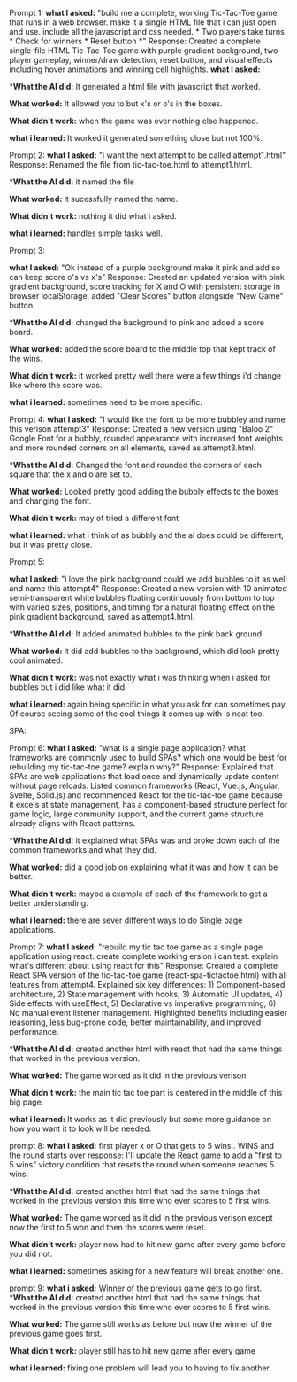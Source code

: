 Prompt 1:
**what I asked:**
"build me a complete, working Tic-Tac-Toe game that runs in a web browser. make it a single HTML file that i can just open and use. include all the javascript and css needed. * Two players take turns * Check for winners * Reset button *"
Response: Created a complete single-file HTML Tic-Tac-Toe game with purple gradient background, two-player gameplay, winner/draw detection, reset button, and visual effects including hover animations and winning cell highlights.
**what I asked:**

***What the AI did:**  It generated a html file with javascript that worked.

**What worked:** It allowed you to but x's or o's in the boxes.

**What didn't work:** when the game was over nothing else happened.

**what i learned:** It worked it generated something close but not 100%.

Prompt 2:
**what I asked:**  "i want the next attempt to be called attempt1.html"
Response: Renamed the file from tic-tac-toe.html to attempt1.html.

***What the AI did:** it named the file 

**What worked:** it sucessfully named the name.

**What didn't work:** nothing it did what i asked.

**what i learned:** handles simple tasks well.

Prompt 3:

**what I asked:** "Ok instead of a purple background make it pink and add so can keep score o's vs x's"
Response: Created an updated version with pink gradient background, score tracking for X and O with persistent storage in browser localStorage, added "Clear Scores" button alongside "New Game" button.

***What the AI did:** changed the background to pink and added a score board.

**What worked:**  added the score board to the middle top that kept track of the wins.

**What didn't work:**  it worked pretty well there were a few things i'd change like where the score was. 

**what i learned:** sometimes need to be more specific.

Prompt 4:
**what I asked:** 
"I would like the font to be more bubbley and name this verison attempt3"
Response: Created a new version using "Baloo 2" Google Font for a bubbly, rounded appearance with increased font weights and more rounded corners on all elements, saved as attempt3.html.

***What the AI did:** Changed the font and rounded the corners of each square that the x and o are set to.

**What worked:**  Looked pretty good adding the bubbly effects to the boxes and changing the font.

**What didn't work:** may of tried a different font 

**what i learned:** what i think of as bubbly and the ai does could be different, but it was pretty close.


Prompt 5:

**what I asked:** "i love the pink background could we add bubbles to it as well and name this attempt4"
Response: Created a new version with 10 animated semi-transparent white bubbles floating continuously from bottom to top with varied sizes, positions, and timing for a natural floating effect on the pink gradient background, saved as attempt4.html.

***What the AI did:** It added animated bubbles to the pink back ground 

**What worked:**  it did add bubbles to the background, which did look pretty cool animated.

**What didn't work:**  was not exactly what i was thinking when i asked for bubbles but i did like what it did.

**what i learned:**  again being specific in what you ask for can sometimes pay.  Of course seeing some of the cool things it comes up with is neat too.

SPA:

Prompt 6:
**what I asked:**
"what is a single page application? what frameworks are commonly used to build SPAs? which one would be best for rebuilding my tic-tac-toe game? explain why?"
Response: Explained that SPAs are web applications that load once and dynamically update content without page reloads. Listed common frameworks (React, Vue.js, Angular, Svelte, Solid.js) and recommended React for the tic-tac-toe game because it excels at state management, has a component-based structure perfect for game logic, large community support, and the current game structure already aligns with React patterns.

***What the AI did:** it explained what SPAs was and broke down each of the common frameworks and what they did.

**What worked:**  did a good job on explaining what it was and how it can be better.

**What didn't work:**  maybe a example of each of the framework to get a better understanding.

**what i learned:** there are sever different ways to do Single page applications.

Prompt 7:
**what I asked:**
"rebuild my tic tac toe game as a single page application using react. create complete working ersion i can test. explain what's different about using react for this"
Response: Created a complete React SPA version of the tic-tac-toe game (react-spa-tictactoe.html) with all features from attempt4. Explained six key differences: 1) Component-based architecture, 2) State management with hooks, 3) Automatic UI updates, 4) Side effects with useEffect, 5) Declarative vs imperative programming, 6) No manual event listener management. Highlighted benefits including easier reasoning, less bug-prone code, better maintainability, and improved performance.

***What the AI did:** created another html with react that had the same things that worked in the previous version.

**What worked:**  The game worked as it did in the previous verison 

**What didn't work:**  the main tic tac toe part is centered in the middle of this big page.

**what i learned:**  It works as it did previously but some more guidance on how you want it to look will be needed.

prompt 8:
**what I asked:** first player x or O that gets to 5 wins.. WINS and the round starts over
response: I'll update the React game to add a "first to 5 wins" victory condition that resets the round when someone reaches 5 wins.

***What the AI did:** created another html that had the same things that worked in the previous version this time who ever scores to 5 first wins.

**What worked:**  The game worked as it did in the previous verison except now the first to 5 won and then the scores were reset. 

**What didn't work:**  player now had to hit new game after every game before you did not.

**what i learned:**  sometimes asking for a new feature will break another one.


prompt 9:
**what i asked:** Winner of the previous game gets to go first.
***What the AI did:** created another html that had the same things that worked in the previous version this time who ever scores to 5 first wins.

**What worked:** The game still works as before but now the winner of the previous game goes first. 

**What didn't work:**  player still has to hit new game after every game 

**what i learned:**  fixing one problem will lead you to having to fix another.





